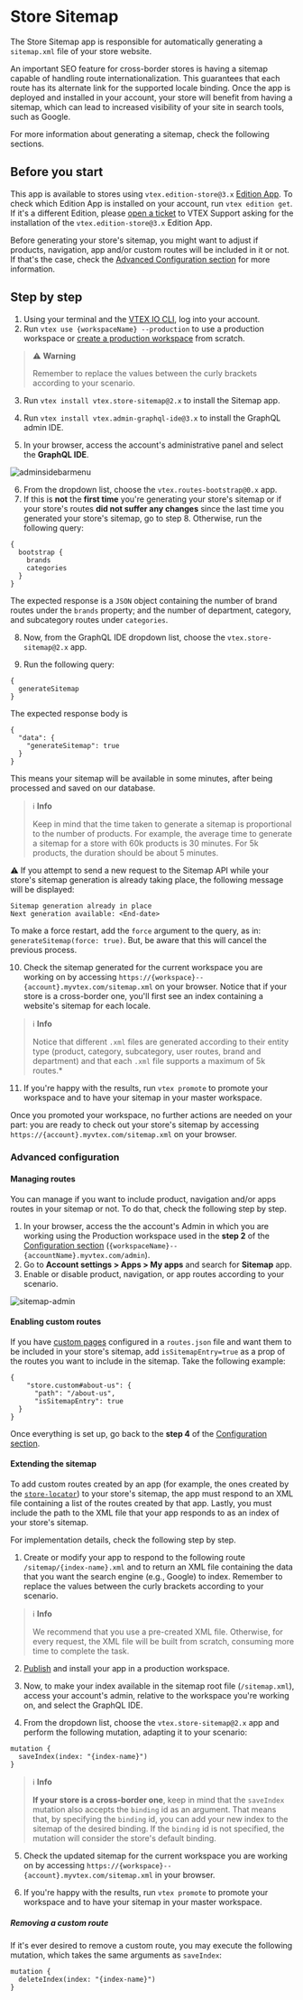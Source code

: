 # Store Sitemap

The Store Sitemap app is responsible for automatically generating a `sitemap.xml` file of your store website.

An important SEO feature for cross-border stores is having a sitemap capable of handling route internationalization. This guarantees that each route has its alternate link for the supported locale binding. Once the app is deployed and installed in your account, your store will benefit from having a sitemap, which can lead to increased visibility of your site in search tools, such as Google.

For more information about generating a sitemap, check the following sections.

## Before you start

This app is available to stores using `vtex.edition-store@3.x` [Edition App](https://vtex.io/docs/concepts/edition-app/). To check which Edition App is installed on your account, run `vtex edition get`. If it's a different Edition, please [open a ticket](https://help-tickets.vtex.com/smartlink/sso/login/zendesk) to VTEX Support asking for the installation of the `vtex.edition-store@3.x` Edition App.

Before generating your store's sitemap, you might want to adjust if products, navigation, app and/or custom routes will be included in it or not. If that's the case, check the [Advanced Configuration section](#advanced-configuration) for more information.

## Step by step

1. Using your terminal and the [VTEX IO CLI](https://vtex.io/docs/recipes/development/vtex-io-cli-installation-and-command-reference/), log into your account.
2. Run `vtex use {workspaceName} --production` to use a production workspace or [create a production workspace](https://vtex.io/docs/recipes/development/creating-a-production-workspace/) from scratch.

> ⚠️ **Warning**
>
> Remember to replace the values between the curly brackets according to your scenario.

3. Run `vtex install vtex.store-sitemap@2.x` to install the Sitemap app.

4. Run `vtex install vtex.admin-graphql-ide@3.x` to install the GraphQL admin IDE.
5. In your browser, access the account's administrative panel and select the **GraphQL IDE**.

![adminsidebarmenu](https://user-images.githubusercontent.com/52087100/66516950-95d29a00-eab8-11e9-8cea-080fbdab84d5.png)

6. From the dropdown list, choose the `vtex.routes-bootstrap@0.x` app.
7. If this is **not** the **first time** you're generating your store's sitemap or if your store's routes **did not suffer any changes** since the last time you generated your store's sitemap, go to step 8. Otherwise, run the following query:

```
{
  bootstrap {
    brands
    categories
  }
}
```

The expected response is a `JSON` object containing the number of brand routes under the `brands` property; and the number of department, category, and subcategory routes under `categories`.

8. Now, from the GraphQL IDE dropdown list, choose the `vtex.store-sitemap@2.x` app.

9. Run the following query:

```
{
  generateSitemap
}
```

The expected response body is

```
{
  "data": {
    "generateSitemap": true
  }
}
```

This means your sitemap will be available in some minutes, after being processed and saved on our database.

> ℹ️ **Info**
>
> Keep in mind that the time taken to generate a sitemap is proportional to the number of products. For example, the average time to generate a sitemap for a store with 60k products is 30 minutes. For 5k products, the duration should be about 5 minutes.

⚠️ If you attempt to send a new request to the Sitemap API while your store's sitemap generation is already taking place, the following message will be displayed:

```
Sitemap generation already in place
Next generation available: <End-date>
```

To make a force restart, add the `force` argument to the query, as in: `generateSitemap(force: true)`. But, be aware that this will cancel the previous process.

10. Check the sitemap generated for the current workspace you are working on by accessing `https://{workspace}--{account}.myvtex.com/sitemap.xml` on your browser. Notice that if your store is a cross-border one, you'll first see an index containing a website's sitemap for each locale.

> ℹ️ **Info**
>
> Notice that different `.xml` files are generated according to their entity type (product, category, subcategory, user routes, brand and department) and that each `.xml` file supports a maximum of 5k routes.\*

11. If you're happy with the results, run `vtex promote` to promote your workspace and to have your sitemap in your master workspace.

Once you promoted your workspace, no further actions are needed on your part: you are ready to check out your store's sitemap by accessing `https://{account}.myvtex.com/sitemap.xml` on your browser.

### Advanced configuration

#### Managing routes

You can manage if you want to include product, navigation and/or apps routes in your sitemap or not. To do that, check the following step by step.

1. In your browser, access the the account's Admin in which you are working using the Production workspace used in the **step 2** of the [Configuration section](#configuration) (`{workspaceName}--{accountName}.myvtex.com/admin`).
2. Go to **Account settings > Apps > My apps** and search for **Sitemap** app.
3. Enable or disable product, navigation, or app routes according to your scenario.

![sitemap-admin](https://user-images.githubusercontent.com/60782333/87038950-d6d11980-c1c4-11ea-8c73-b4569081fb1d.png)

#### Enabling custom routes

If you have [custom pages](https://developers.vtex.com/vtex-developer-docs/docs/vtex-io-documentation-creating-a-new-custom-page) configured in a `routes.json` file and want them to be included in your store's sitemap, add `isSitemapEntry=true` as a prop of the routes you want to include in the sitemap. Take the following example:

```
{
    "store.custom#about-us": {
      "path": "/about-us",
      "isSitemapEntry": true
  }
}
```

Once everything is set up, go back to the **step 4** of the [Configuration section](#configuration).

#### Extending the sitemap

To add custom routes created by an app (for example, the ones created by the [`store-locator`](https://github.com/vtex-apps/store-locator)) to your store's sitemap, the app must respond to an XML file containing a list of the routes created by that app. Lastly, you must include the path to the XML file that your app responds to as an index of your store's sitemap.

For implementation details, check the following step by step.

1. Create or modify your app to respond to the following route `/sitemap/{index-name}.xml` and to return an XML file containing the data that you want the search engine (e.g., Google) to index. Remember to replace the values between the curly brackets according to your scenario.

> ℹ️ **Info**
>
> We recommend that you use a pre-created XML file. Otherwise, for every request, the XML file will be built from scratch, consuming more time to complete the task.

2. [Publish](https://developers.vtex.com/vtex-developer-docs/docs/vtex-io-documentation-publishing-an-app) and install your app in a production workspace.

3. Now, to make your index available in the sitemap root file (`/sitemap.xml`), access your account's admin, relative to the workspace you're working on, and select the GraphQL IDE.

4. From the dropdown list, choose the `vtex.store-sitemap@2.x` app and perform the following mutation, adapting it to your scenario:

```gql
mutation {
  saveIndex(index: "{index-name}")
}
```

> ℹ️ **Info**
>
> **If your store is a cross-border one**, keep in mind that the `saveIndex` mutation also accepts the `binding` id as an argument. That means that, by specifying the `binding` id, you can add your new index to the sitemap of the desired binding. If the `binding` id is not specified, the mutation will consider the store's default binding.

5. Check the updated sitemap for the current workspace you are working on by accessing `https://{workspace}--{account}.myvtex.com/sitemap.xml` in your browser.

6. If you're happy with the results, run `vtex promote` to promote your workspace and to have your sitemap in your master workspace.

##### Removing a custom route

If it's ever desired to remove a custom route, you may execute the following mutation, which takes the same arguments as `saveIndex`:

```gql
mutation {
  deleteIndex(index: "{index-name}")
}
```
